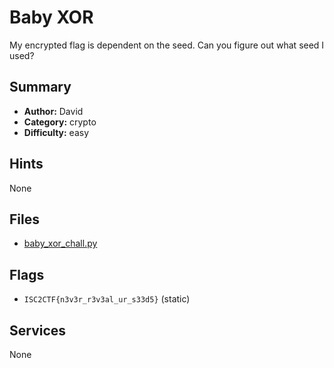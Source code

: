# Baby XOR
My encrypted flag is dependent on the seed. Can you figure out what seed I used?

## Summary
- **Author:** David
- **Category:** crypto
- **Difficulty:** easy


## Hints
None

## Files
- [baby_xor_chall.py](dist/baby_xor_chall.py)

## Flags
- `ISC2CTF{n3v3r_r3v3al_ur_s33d5}` (static)

## Services
None
